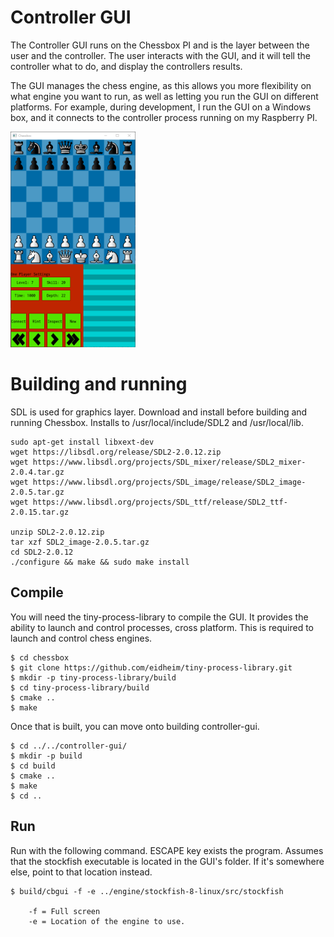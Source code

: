 # Controller GUI
The Controller GUI runs on the Chessbox PI and is the layer between the user and the controller. The user interacts with the GUI, and it will tell the controller what to do, and display the controllers results.

The GUI manages the chess engine, as this allows you more flexibility on what engine you want to run, as well as letting you run the GUI on different platforms. For example, during development, I run the GUI on a Windows box, and it connects to the controller process running on my Raspberry PI. 

![](img/gui.png)

# Building and running
SDL is used for graphics layer. Download and install before building and running Chessbox. Installs to /usr/local/include/SDL2 and /usr/local/lib.

    sudo apt-get install libxext-dev
    wget https://libsdl.org/release/SDL2-2.0.12.zip
    wget https://www.libsdl.org/projects/SDL_mixer/release/SDL2_mixer-2.0.4.tar.gz
    wget https://www.libsdl.org/projects/SDL_image/release/SDL2_image-2.0.5.tar.gz
    wget https://www.libsdl.org/projects/SDL_ttf/release/SDL2_ttf-2.0.15.tar.gz
    
    unzip SDL2-2.0.12.zip
    tar xzf SDL2_image-2.0.5.tar.gz
    cd SDL2-2.0.12
    ./configure && make && sudo make install

## Compile
You will need the tiny-process-library to compile the GUI. It provides the ability to launch and control processes, cross platform. This is required to launch and control chess engines. 

    $ cd chessbox
    $ git clone https://github.com/eidheim/tiny-process-library.git
    $ mkdir -p tiny-process-library/build 
    $ cd tiny-process-library/build
    $ cmake ..
    $ make 

Once that is built, you can move onto building controller-gui.

    $ cd ../../controller-gui/
    $ mkdir -p build
    $ cd build
    $ cmake ..
    $ make
    $ cd ..

## Run

Run with the following command. ESCAPE key exists the program. Assumes that the stockfish executable is located in the GUI's folder. If it's somewhere else, point to that location instead.

    $ build/cbgui -f -e ../engine/stockfish-8-linux/src/stockfish
    
        -f = Full screen
        -e = Location of the engine to use.
